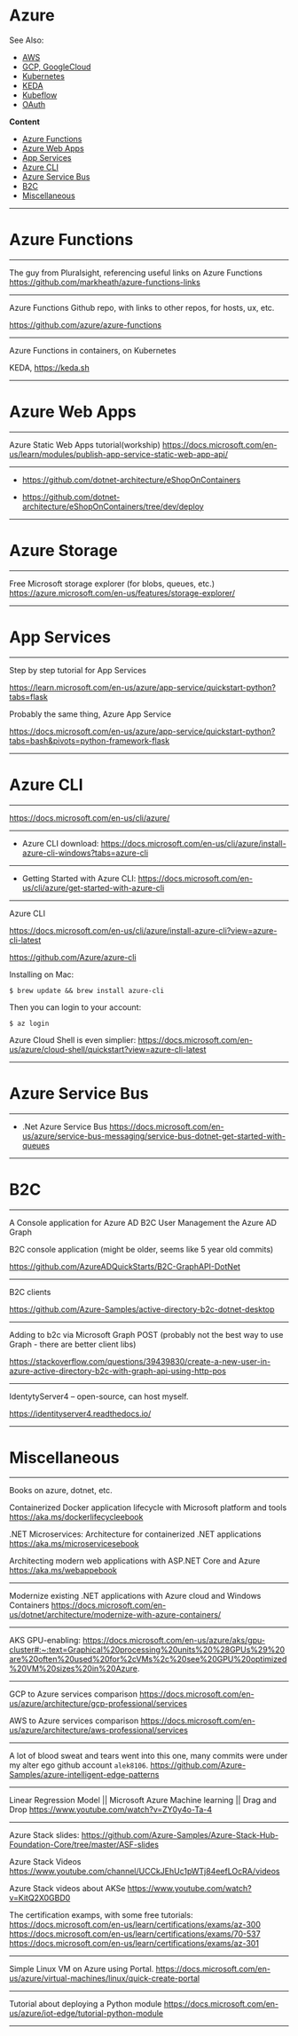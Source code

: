 # Azure

See Also:

  - [AWS](AWS.md)
  - [GCP, GoogleCloud](GoogleCloud.md)
  - [Kubernetes](Kubernetes.md)
  - [KEDA](KEDA.md)
  - [Kubeflow](Kubeflow.md)
  - [OAuth](OAuth.md)

**Content**

- [Azure Functions](Azure.md#Azure-Functions)
- [Azure Web Apps](Azure.md#Azure-Web-Apps)
- [App Services](Azure.md#App-Services)
- [Azure CLI](Azure.md#Azure-CLI)
- [Azure Service Bus](Azure.md#Azure-Service-Bus)
- [B2C](Azure.md#B2C)
- [Miscellaneous](Azure.md#Miscellaneous)

---

# Azure Functions

---

The guy from Pluralsight, referencing useful links on Azure Functions
https://github.com/markheath/azure-functions-links

---

Azure Functions Github repo, with links to other repos, for hosts, ux, etc.

https://github.com/azure/azure-functions

---

Azure Functions in containers, on Kubernetes

KEDA, https://keda.sh

---

# Azure Web Apps

---

Azure Static Web Apps tutorial(workship)
https://docs.microsoft.com/en-us/learn/modules/publish-app-service-static-web-app-api/

---

- https://github.com/dotnet-architecture/eShopOnContainers

- https://github.com/dotnet-architecture/eShopOnContainers/tree/dev/deploy

---

# Azure Storage

---

Free Microsoft storage explorer (for blobs, queues, etc.)
https://azure.microsoft.com/en-us/features/storage-explorer/

---

# App Services

---

Step by step tutorial for App Services

https://learn.microsoft.com/en-us/azure/app-service/quickstart-python?tabs=flask

Probably the same thing, Azure App Service

https://docs.microsoft.com/en-us/azure/app-service/quickstart-python?tabs=bash&pivots=python-framework-flask

---

# Azure CLI

---

https://docs.microsoft.com/en-us/cli/azure/
 
---

- Azure CLI download: https://docs.microsoft.com/en-us/cli/azure/install-azure-cli-windows?tabs=azure-cli

---

- Getting Started with Azure CLI: https://docs.microsoft.com/en-us/cli/azure/get-started-with-azure-cli

---

Azure CLI

https://docs.microsoft.com/en-us/cli/azure/install-azure-cli?view=azure-cli-latest

https://github.com/Azure/azure-cli

Installing on Mac:

    $ brew update && brew install azure-cli

Then you can login to your account:

    $ az login    

Azure Cloud Shell is even simplier:
https://docs.microsoft.com/en-us/azure/cloud-shell/quickstart?view=azure-cli-latest


---

# Azure Service Bus

---

- .Net Azure Service Bus https://docs.microsoft.com/en-us/azure/service-bus-messaging/service-bus-dotnet-get-started-with-queues

---

# B2C

---

A Console application for Azure AD B2C User Management the Azure AD Graph

B2C console application (might be older, seems like 5 year old commits)

https://github.com/AzureADQuickStarts/B2C-GraphAPI-DotNet

---

B2C clients

https://github.com/Azure-Samples/active-directory-b2c-dotnet-desktop

---

Adding to b2c via Microsoft Graph POST (probably not the best way to use Graph - there are better client libs)

https://stackoverflow.com/questions/39439830/create-a-new-user-in-azure-active-directory-b2c-with-graph-api-using-http-pos

---

IdentytyServer4 – open-source, can host myself.

https://identityserver4.readthedocs.io/

---

# Miscellaneous

---

Books on azure, dotnet, etc.

Containerized Docker application lifecycle with Microsoft platform and tools
https://aka.ms/dockerlifecycleebook

.NET Microservices: Architecture for containerized .NET applications
https://aka.ms/microservicesebook

Architecting modern web applications with ASP.NET Core and Azure
https://aka.ms/webappebook

---

Modernize existing .NET applications with Azure cloud and Windows Containers
https://docs.microsoft.com/en-us/dotnet/architecture/modernize-with-azure-containers/

---

AKS GPU-enabling:
https://docs.microsoft.com/en-us/azure/aks/gpu-cluster#:~:text=Graphical%20processing%20units%20%28GPUs%29%20are%20often%20used%20for%2cVMs%2c%20see%20GPU%20optimized%20VM%20sizes%20in%20Azure.

---

GCP to Azure services comparison
https://docs.microsoft.com/en-us/azure/architecture/gcp-professional/services

AWS to Azure services comparison
https://docs.microsoft.com/en-us/azure/architecture/aws-professional/services

---

A lot of blood sweat and tears went into this one, many commits were under my alter ego github account `alek8106`.
https://github.com/Azure-Samples/azure-intelligent-edge-patterns

---

Linear Regression Model || Microsoft Azure Machine learning || Drag and Drop
https://www.youtube.com/watch?v=ZY0y4o-Ta-4

---

Azure Stack slides:
https://github.com/Azure-Samples/Azure-Stack-Hub-Foundation-Core/tree/master/ASF-slides

Azure Stack Videos
https://www.youtube.com/channel/UCCkJEhUc1pWTj84eefLOcRA/videos

Azure Stack videos about AKSe
https://www.youtube.com/watch?v=KitQ2X0GBD0

The certification examps, with some free tutorials:
https://docs.microsoft.com/en-us/learn/certifications/exams/az-300
https://docs.microsoft.com/en-us/learn/certifications/exams/70-537
https://docs.microsoft.com/en-us/learn/certifications/exams/az-301

---

Simple Linux VM on Azure using Portal.
https://docs.microsoft.com/en-us/azure/virtual-machines/linux/quick-create-portal

---

Tutorial about deploying a Python module
https://docs.microsoft.com/en-us/azure/iot-edge/tutorial-python-module

---
